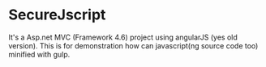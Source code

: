 # SecureJscript
It's a Asp.net MVC (Framework 4.6) project using angularJS (yes old version). This is for demonstration how can javascript(ng source code too) minified with gulp.
